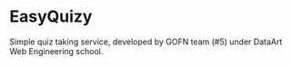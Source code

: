 # EasyQuizy
Simple quiz taking service, developed by GOFN team (#5) under DataArt Web Engineering school.
